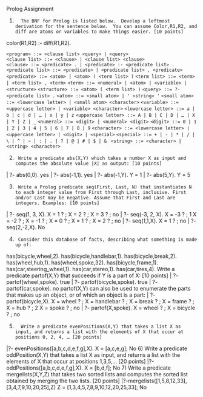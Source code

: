 Prolog Assignment
 
1)       The BNF for Prolog is listed below.  Develop a leftmost derivation for the sentence below.  You can assume Color,R1,R2, and diff are atoms or variables to make things easier. [10 points]
 
color(R1,R2) :- diff(R1,R2).
 
`<program> ::= <clause list> <query> | <query>`    
`<clause list> ::= <clause> | <clause list> <clause>`  
`<clause> ::= <predicate> . | <predicate> :- <predicate list> .`
`<predicate list> ::= <predicate> | <predicate list> , <predicate>`
`<predicate> ::= <atom> | <atom> ( <term list> )`
`<term list> ::= <term> | <term list> , <term>`
`<term> ::= <numeral> | <atom> | <variable> | <structure>`
`<structure> ::= <atom> ( <term list> )`
`<query> ::= ?- <predicate list> .`
`<atom> ::= <small atom> | ' <string> '`
`<small atom> ::= <lowercase letter> | <small atom> <character>`
`<variable> ::= <uppercase letter> | <variable> <character>`
`<lowercase letter> ::= a | b | c | d | … | x | y | z`
`<uppercase letter> ::= A | B | C | D | … | X | Y | Z | _`
`<numeral> ::= <digit> | <numeral> <digit>`
`<digit> ::= 0 | 1 | 2 | 3 | 4 | 5 | 6 | 7 | 8 | 9`
`<character> ::= <lowercase letter> | <uppercase letter>
| <digit> | <special>`
`<special> ::= + | - | * | / | \ | ^ | ~ | : | . | ? | @ | # | $ | & `
`<string> ::= <character> | <string> <character>`
 
2)      Write a predicate abs(X,Y) which takes a number X as input and computes the absolute value |X| as output: [10 points]
| ?- abs(0,0).
yes
| ?- abs(-1,1).
yes
| ?- abs(-1,Y).
Y = 1
| ?- abs(5,Y).
Y = 5
 
3)      Write a Prolog predicate seq(First, Last, N) that instantiates N to each integer value from First through Last, inclusive. First and/or Last may be negative. Assume that First and Last are integers. Examples: [10 points]
| ?- seq(1, 3, X).
X = 1 ? ;
X = 2 ? ;
X = 3 ? ;
no
| ?- seq(-3, 2, X).
X = -3 ? ;
1
X = -2 ? ;
X = -1 ? ;
X = 0 ? ;
X = 1 ? ;
X = 2 ? ;
no
| ?- seq(1,1,X).
X = 1 ? ;
no
| ?- seq(2,-2,X).
No
 
4)      Consider this database of facts, describing what something is made up of:
has(bicycle,wheel,2).
has(bicycle,handlebar,1).
has(bicycle,break,2).
has(wheel,hub,1).
has(wheel,spoke,32).
has(bicycle,frame,1).
has(car,steering_wheel,1).
has(car,stereo,1).
has(car,tires,4).
Write a predicate partof(X,Y) that succeeds if Y is a part of X: [10 points]
| ?- partof(wheel,spoke).
true
| ?- partof(bicycle,spoke).
true
| ?- partof(car,spoke).
no
partof(X,Y) can also be used to enumerate the parts that makes up an object, or of which an object is a
part:
| ?- partof(bicycle,X).
X = wheel ? ;
X = handlebar ? ;
X = break ? ;
X = frame ? ;
X = hub ? ;
2
X = spoke ? ;
no
| ?- partof(X,spoke).
X = wheel ? ;
X = bicycle ? ;
no
 
5)       Write a predicate evenPositions(X,Y) that takes a list X as input, and returns a list with the elements of X that occur at positions 0, 2, 4, … [20 points]
 
|?- evenPositions([a,b,c,d,e,f,g],X).
X = [a,c,e,g];
No
6)      Write a predicate oddPosition(X,Y) that takes a list X as input, and returns a list with the elements of X that occur at positions 1,3,5,… [20 points]
|?-oddPositions([a,b,c,d,e,f,g],X).
X = [b,d,f];
No
7)      Write a predicate mergelists(X,Y,Z) that takes two sorted lists and computes the sorted list obtained by merging the two lists. [20 points]
|?-mergelists([1,5,8,12,33],[3,4,7,9,10,20,25],Z)
Z = [1,3,4,5,7,8,9,10,12,20,25,33];
No

